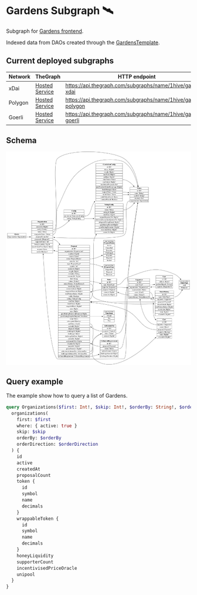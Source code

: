 # Gardens Subgraph 🛰

Subgraph for [Gardens frontend](https://gardens-xdai.1hive.org/#/home).

Indexed data from DAOs created through the [GardensTemplate](https://github.com/1Hive/gardens/blob/master/packages/hardhat/contracts/GardensTemplate.sol).

## Current deployed subgraphs

| Network | TheGraph                                                                             | HTTP endpoint                                                 |
| ------- | ------------------------------------------------------------------------------------ | ------------------------------------------------------------- |
| xDai    | [Hosted Service](https://thegraph.com/hosted-service/subgraph/1hive/gardens-xdai)    | https://api.thegraph.com/subgraphs/name/1hive/gardens-xdai    |
| Polygon | [Hosted Service](https://thegraph.com/hosted-service/subgraph/1hive/gardens-polygon) | https://api.thegraph.com/subgraphs/name/1hive/gardens-polygon |
| Goerli  | [Hosted Service](https://thegraph.com/hosted-service/subgraph/1hive/gardens-goerli)  | https://api.thegraph.com/subgraphs/name/1hive/gardens-goerli  |

## Schema

<img width="1680" alt="Screen Shot 2021-09-01 at 19 15 09" src="./schema.png">

## Query example

The example show how to query a list of Gardens.

```graphql
query Organizations($first: Int!, $skip: Int!, $orderBy: String!, $orderDirection: String!) {
  organizations(
    first: $first
    where: { active: true }
    skip: $skip
    orderBy: $orderBy
    orderDirection: $orderDirection
  ) {
    id
    active
    createdAt
    proposalCount
    token {
      id
      symbol
      name
      decimals
    }
    wrappableToken {
      id
      symbol
      name
      decimals
    }
    honeyLiquidity
    supporterCount
    incentivisedPriceOracle
    unipool
  }
}
```
